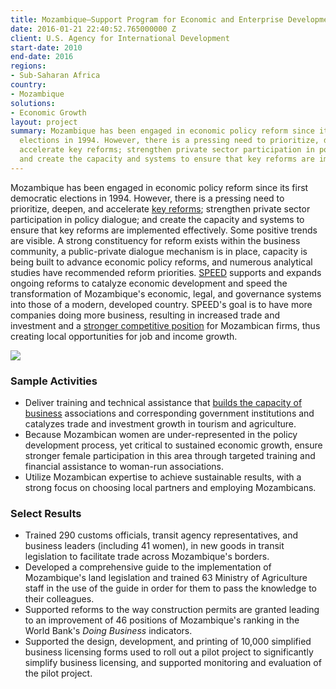 ```yaml
---
title: Mozambique—Support Program for Economic and Enterprise Development (SPEED)
date: 2016-01-21 22:40:52.765000000 Z
client: U.S. Agency for International Development
start-date: 2010
end-date: 2016
regions:
- Sub-Saharan Africa
country:
- Mozambique
solutions:
- Economic Growth
layout: project
summary: Mozambique has been engaged in economic policy reform since its first democratic
  elections in 1994. However, there is a pressing need to prioritize, deepen, and
  accelerate key reforms; strengthen private sector participation in policy dialogue;
  and create the capacity and systems to ensure that key reforms are implemented effectively.
---
```


Mozambique has been engaged in economic policy reform since its first democratic elections in 1994. However, there is a pressing need to prioritize, deepen, and accelerate [key reforms][1]; strengthen private sector participation in policy dialogue; and create the capacity and systems to ensure that key reforms are implemented effectively. Some positive trends are visible. A strong constituency for reform exists within the business community, a public-private dialogue mechanism is in place, capacity is being built to advance economic policy reforms, and numerous analytical studies have recommended reform priorities. [SPEED][2] supports and expands ongoing reforms to catalyze economic development and speed the transformation of Mozambique's economic, legal, and governance systems into those of a modern, developed country. SPEED's goal is to have more companies doing more business, resulting in increased trade and investment and a [stronger competitive position][3] for Mozambican firms, thus creating local opportunities for job and income growth.

![][4]

###  Sample Activities

* Deliver training and technical assistance that [builds the capacity of business][5] associations and corresponding government institutions and catalyzes trade and investment growth in tourism and agriculture.
* Because Mozambican women are under-represented in the policy development process, yet critical to sustained economic growth, ensure stronger female participation in this area through targeted training and financial assistance to woman-run associations.
* Utilize Mozambican expertise to achieve sustainable results, with a strong focus on choosing local partners and employing Mozambicans.

###  Select Results

* Trained 290 customs officials, transit agency representatives, and business leaders (including 41 women), in new goods in transit legislation to facilitate trade across Mozambique's borders.
* Developed a comprehensive guide to the implementation of Mozambique's land legislation and trained 63 Ministry of Agriculture staff in the use of the guide in order for them to pass the knowledge to their colleagues.
* Supported reforms to the way construction permits are granted leading to an improvement of 46 positions of Mozambique's ranking in the World Bank's _Doing Business_ indicators.
* Supported the design, development, and printing of 10,000 simplified business licensing forms used to roll out a pilot project to significantly simplify business licensing, and supported monitoring and evaluation of the pilot project.

[1]: http://dai-global-developments.com/articles/reforming-business-policy-mozambique.html
[2]: http://www.speed-program.com/
[3]: https://www.youtube.com/channel/UC1fZmNplnrzArM8eS1V2shA/videos
[4]: /assets/images/projects/Soja-depositada-no-celeiro.jpg
[5]: http://blog.usaid.gov/2014/02/doing-business-in-mozambique-just-got-easier/
